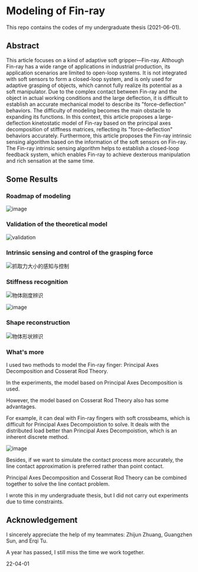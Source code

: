 # Modeling of Fin-ray

This repo contains the codes of my undergraduate thesis (2021-06-01).

## Abstract

This article focuses on a kind of adaptive soft gripper—Fin-ray. Although Fin-ray has a wide range of applications in industrial production, its application scenarios are limited to open-loop systems. It is not integrated with soft sensors to form a closed-loop system, and is only used for adaptive grasping of objects, which cannot fully realize its potential as a soft manipulator. Due to the complex contact between Fin-ray and the object in actual working conditions and the large deflection, it is difficult to establish an accurate mechanical model to describe its "force-deflection" behaviors. The difficulty of modeling becomes the main obstacle to expanding its functions. In this context, this article proposes a large-deflection kinetostatic model of Fin-ray based on the principal axes decomposition of stiffness matrices, reflecting its "force-deflection" behaviors accurately. Furthermore, this article proposes the Fin-ray intrinsic sensing algorithm based on the information of the soft sensors on Fin-ray. The Fin-ray intrinsic sensing algorithm helps to establish a closed-loop feedback system, which enables Fin-ray to achieve dexterous manipulation and rich sensation at the same time.

## Some Results

### Roadmap of modeling

![image](https://user-images.githubusercontent.com/50078363/161173177-910dfaea-a8c8-4ca2-96da-ee8367c2fbd1.png)

### Validation of the theoretical model

![validation](https://user-images.githubusercontent.com/50078363/161171963-9bd3bd8e-60ca-40cf-bdc2-8e101d8970b2.gif)

### Intrinsic sensing and control of the grasping force

![抓取力大小的感知与控制](https://user-images.githubusercontent.com/50078363/161177093-b6e9797e-7ff8-433d-b9f7-373aba64b3f0.gif)

### Stiffness recognition

![物体刚度辨识](https://user-images.githubusercontent.com/50078363/161177139-66adf883-8928-4189-a28b-0f35089f0ff3.gif)

![image](https://user-images.githubusercontent.com/50078363/161177617-05806745-7786-432d-836f-3f230e70ddba.png)

### Shape reconstruction

![物体形状辨识](https://user-images.githubusercontent.com/50078363/161176057-a9df9d72-12b0-417c-adf9-7e1af50fc887.gif)

### What's more

I used two methods to model the Fin-ray finger: Principal Axes Decomposition and Cosserat Rod Theory.

In the experiments, the model based on Principal Axes Decomposition is used.

However, the model based on Cosserat Rod Theory also has some advantages.

For example, it can deal with Fin-ray fingers with soft crossbeams, which is difficult for Principal Axes Decompoistion to solve.
It deals with the distributed load better than Principal Axes Decompoistion, which is an inherent discrete method.

![image](https://user-images.githubusercontent.com/50078363/161176799-b5008c52-3ccb-4b0c-a320-7bd894ad4293.png)

Besides, if we want to simulate the contact process more accurately, the line contact approximation is preferred rather than point contact.

Principal Axes Decomposition and Cosserat Rod Theory can be combined together to solve the line contact problem.

I wrote this in my undergraduate thesis, but I did not carry out experiments due to time constraints.

## Acknowledgement

I sincerely appreciate the help of my teammates: Zhijun Zhuang, Guangzhen Sun, and Erqi Tu.

A year has passed, I still miss the time we work together.

22-04-01
